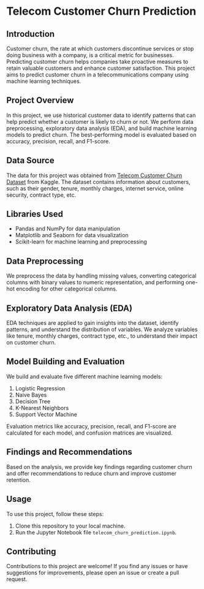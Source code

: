 # Telecom Customer Churn Prediction

## Introduction
Customer churn, the rate at which customers discontinue services or stop doing business with a company, is a critical metric for businesses. Predicting customer churn helps companies take proactive measures to retain valuable customers and enhance customer satisfaction. This project aims to predict customer churn in a telecommunications company using machine learning techniques.

## Project Overview
In this project, we use historical customer data to identify patterns that can help predict whether a customer is likely to churn or not. We perform data preprocessing, exploratory data analysis (EDA), and build machine learning models to predict churn. The best-performing model is evaluated based on accuracy, precision, recall, and F1-score.

## Data Source
The data for this project was obtained from [Telecom Customer Churn Dataset](https://www.kaggle.com/datasets/blastchar/telco-customer-churn) from Kaggle. The dataset contains information about customers, such as their gender, tenure, monthly charges, internet service, online security, contract type, etc.

## Libraries Used
- Pandas and NumPy for data manipulation
- Matplotlib and Seaborn for data visualization
- Scikit-learn for machine learning and preprocessing

## Data Preprocessing
We preprocess the data by handling missing values, converting categorical columns with binary values to numeric representation, and performing one-hot encoding for other categorical columns.

## Exploratory Data Analysis (EDA)
EDA techniques are applied to gain insights into the dataset, identify patterns, and understand the distribution of variables. We analyze variables like tenure, monthly charges, contract type, etc., to understand their impact on customer churn.

## Model Building and Evaluation
We build and evaluate five different machine learning models:
1. Logistic Regression
2. Naive Bayes
3. Decision Tree
4. K-Nearest Neighbors
5. Support Vector Machine

Evaluation metrics like accuracy, precision, recall, and F1-score are calculated for each model, and confusion matrices are visualized.

## Findings and Recommendations
Based on the analysis, we provide key findings regarding customer churn and offer recommendations to reduce churn and improve customer retention.

## Usage
To use this project, follow these steps:
1. Clone this repository to your local machine.
2. Run the Jupyter Notebook file `telecom_churn_prediction.ipynb`.

## Contributing
Contributions to this project are welcome! If you find any issues or have suggestions for improvements, please open an issue or create a pull request.
